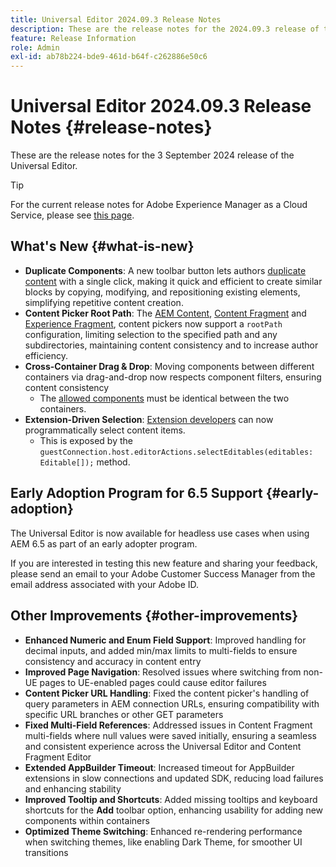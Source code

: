 ```yaml
---
title: Universal Editor 2024.09.3 Release Notes
description: These are the release notes for the 2024.09.3 release of the Universal Editor.
feature: Release Information
role: Admin
exl-id: ab78b224-bde9-461d-b64f-c262886e50c6
---
```

# Universal Editor 2024.09.3 Release Notes {#release-notes}

These are the release notes for the 3 September 2024 release of the Universal Editor.

>[!TIP]
>
>For the current release notes for Adobe Experience Manager as a Cloud Service, please see [this page](/help/release-notes/release-notes-cloud/release-notes-current.md).

## What's New {#what-is-new}

* **Duplicate Components**: A new toolbar button lets authors [duplicate content](/help/sites-cloud/authoring/universal-editor/authoring.md#duplicating-components) with a single click, making it quick and efficient to create similar blocks by copying, modifying, and repositioning existing elements, simplifying repetitive content creation.
* **Content Picker Root Path**: The [AEM Content](/help/implementing/universal-editor/field-types.md#aem-content), [Content Fragment](/help/implementing/universal-editor/field-types.md#content-fragment) and [Experience Fragment](/help/implementing/universal-editor/field-types.md#experience-fragment), content pickers now support a `rootPath` configuration, limiting selection to the specified path and any subdirectories, maintaining content consistency and to increase author efficiency.
* **Cross-Container Drag &amp; Drop**: Moving components between different containers via drag-and-drop now respects component filters, ensuring content consistency
  * The [allowed components](/help/implementing/universal-editor/filtering.md) must be identical between the two containers.
* **Extension-Driven Selection**: [Extension developers](/help/implementing/universal-editor/extending.md) can now programmatically select content items.
  * This is exposed by the `guestConnection.host.editorActions.selectEditables(editables: Editable[]);` method.

## Early Adoption Program for 6.5 Support {#early-adoption}

The Universal Editor is now available for headless use cases when using AEM 6.5 as part of an early adopter program.

If you are interested in testing this new feature and sharing your feedback, please send an email to your Adobe Customer Success Manager from the email address associated with your Adobe ID. 

## Other Improvements {#other-improvements}

* **Enhanced Numeric and Enum Field Support**: Improved handling for decimal inputs, and added min/max limits to multi-fields to ensure consistency and accuracy in content entry
* **Improved Page Navigation**: Resolved issues where switching from non-UE pages to UE-enabled pages could cause editor failures
* **Content Picker URL Handling**: Fixed the content picker's handling of query parameters in AEM connection URLs, ensuring compatibility with specific URL branches or other GET parameters
* **Fixed Multi-Field References**: Addressed issues in Content Fragment multi-fields where null values were saved initially,  ensuring a seamless and consistent experience across the Universal Editor and Content Fragment Editor
* **Extended AppBuilder Timeout**: Increased timeout for AppBuilder extensions in slow connections and updated SDK, reducing load failures and enhancing stability
* **Improved Tooltip and Shortcuts**: Added missing tooltips and keyboard shortcuts for the **Add** toolbar option, enhancing usability for adding new components within containers
* **Optimized Theme Switching**: Enhanced re-rendering performance when switching themes, like enabling Dark Theme, for smoother UI transitions
